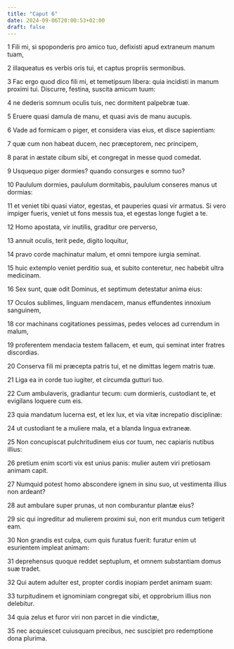 ```yaml
---
title: "Caput 6"
date: 2024-09-06T20:00:53+02:00
draft: false
---
```



1 Fili mi, si spoponderis pro amico tuo, defixisti apud extraneum manum tuam,

2 illaqueatus es verbis oris tui, et captus propriis sermonibus.

3 Fac ergo quod dico fili mi, et temetipsum libera: quia incidisti in manum proximi tui. Discurre, festina, suscita amicum tuum:

4 ne dederis somnum oculis tuis, nec dormitent palpebræ tuæ.

5 Eruere quasi damula de manu, et quasi avis de manu aucupis.

6 Vade ad formicam o piger, et considera vias eius, et disce sapientiam:

7 quæ cum non habeat ducem, nec præceptorem, nec principem,

8 parat in æstate cibum sibi, et congregat in messe quod comedat.

9 Usquequo piger dormies? quando consurges e somno tuo?

10 Paululum dormies, paululum dormitabis, paululum conseres manus ut dormias:

11 et veniet tibi quasi viator, egestas, et pauperies quasi vir armatus. Si vero impiger fueris, veniet ut fons messis tua, et egestas longe fugiet a te.

12 Homo apostata, vir inutilis, graditur ore perverso,

13 annuit oculis, terit pede, digito loquitur,

14 pravo corde machinatur malum, et omni tempore iurgia seminat.

15 huic extemplo veniet perditio sua, et subito conteretur, nec habebit ultra medicinam.

16 Sex sunt, quæ odit Dominus, et septimum detestatur anima eius:

17 Oculos sublimes, linguam mendacem, manus effundentes innoxium sanguinem,

18 cor machinans cogitationes pessimas, pedes veloces ad currendum in malum,

19 proferentem mendacia testem fallacem, et eum, qui seminat inter fratres discordias.

20 Conserva fili mi præcepta patris tui, et ne dimittas legem matris tuæ.

21 Liga ea in corde tuo iugiter, et circumda gutturi tuo.

22 Cum ambulaveris, gradiantur tecum: cum dormieris, custodiant te, et evigilans loquere cum eis.

23 quia mandatum lucerna est, et lex lux, et via vitæ increpatio disciplinæ:

24 ut custodiant te a muliere mala, et a blanda lingua extraneæ.

25 Non concupiscat pulchritudinem eius cor tuum, nec capiaris nutibus illius:

26 pretium enim scorti vix est unius panis: mulier autem viri pretiosam animam capit.

27 Numquid potest homo abscondere ignem in sinu suo, ut vestimenta illius non ardeant?

28 aut ambulare super prunas, ut non comburantur plantæ eius?

29 sic qui ingreditur ad mulierem proximi sui, non erit mundus cum tetigerit eam.

30 Non grandis est culpa, cum quis furatus fuerit: furatur enim ut esurientem impleat animam:

31 deprehensus quoque reddet septuplum, et omnem substantiam domus suæ tradet.

32 Qui autem adulter est, propter cordis inopiam perdet animam suam:

33 turpitudinem et ignominiam congregat sibi, et opprobrium illius non delebitur.

34 quia zelus et furor viri non parcet in die vindictæ,

35 nec acquiescet cuiusquam precibus, nec suscipiet pro redemptione dona plurima.

